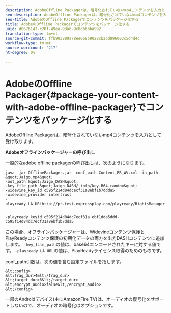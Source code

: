 ```yaml
---
description: AdobeOffline Packagerは、暗号化されていないmp4コンテンツを入力として受け取ります。
seo-description: AdobeOffline Packagerは、暗号化されていないmp4コンテンツを入力として受け取ります。
seo-title: AdobeのOffline Packagerでコンテンツをパッケージ化する
title: AdobeのOffline Packagerでコンテンツをパッケージ化する
uuid: d0676147-c20f-49ea-93a6-9c8dbbbba992
translation-type: tm+mt
source-git-commit: ffb993889a78ee068b9028cb2bd896003c5d4d4c
workflow-type: tm+mt
source-wordcount: '217'
ht-degree: 0%

---
```



# AdobeのOffline Packager{#package-your-content-with-adobe-offline-packager}でコンテンツをパッケージ化する

AdobeOffline Packagerは、暗号化されていないmp4コンテンツを入力として受け取ります。

**Adobeオフラインパッケージャーの呼び出し**

一般的なadobe offline packagerの呼び出しは、次のようになります。

    java -jar OfflinePackager.jar -conf_path Content_PR_WV.xml -in_path &quot;Jaigo.mp4&quot;
    -out_path &quot;Jaigo_DASH&quot;
    -key_file_path &quot;Jaigo_DASH/_info/key.B64.random&quot;
    -widevine_key_id c595f214d84dcecf31a8ebf1b7ddda5
    -widevine_provider intertrust
    -playready_LA_URLhttp://pr.test.expressplay.com/playready/RightsManager.asmx
    
    
    -playready_keyid c595f214d84dc7ecf31a ebf1dda5ddd-c595f14d84dc7ecf31a8ebf1b7dda5

この場合、オフラインパッケージャーは、Widevineコンテンツ保護とPlayReadyコンテンツ保護の初期化データの両方を出力DASHコンテンツに追加します。 `-key_file_path`の値は、base64エンコードされたキーに対する値です。 `-playready_LA_URL`の値は、PlayReadyライセンス取得のためのものです。

conf_path引数は、次の値を含む設定ファイルを指します。

    &lt;config>
    &lt;frag_dur>4&lt;/frag_dur>
    &lt;target_dur>6&lt;/target_dur>
    &lt;encrypt_audio>false&lt;/encrypt_audio>
    &lt;/config>

一部のAndroidデバイス(主にAmazonFire TV)は、オーディオの復号化をサポートしないので、オーディオの暗号化はオプションです。
